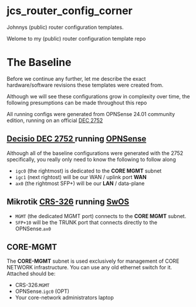 # jcs_router_config_corner
Johnnys (public) router configuration templates.

Welome to my (public) router configuration template repo

# The Baseline
Before we continue any further, let me describe the exact hardware/software revisions these templates were created from.

Although we will see these configurations grow in complexity over time, the following presumptions can be made throughout this repo

All running configs were generated from OPNSense 24.01 community edition, running on an official [DEC 2752](https://shop.opnsense.com/product/dec2752-opnsense-rack-security-appliance/)


## [Decisio DEC 2752 ](https://shop.opnsense.com/product/dec2752-opnsense-rack-security-appliance/) running [OPNSense](https://docs.opnsense.org/releases/CE_24.7.html#october-23-2024)

Although all of the baseline configurations were generated with the 2752 specifically, you really only need to know the following to follow along

* `igc0` (the rightmost) is dedicated to the **CORE MGMT** subnet
* `igc1` (next rightost) will be our WAN / uplink port **WAN**
* `ax0`  (the rightmost SFP+) will be our **LAN** / data-plane


## Mikrotik [CRS-326](https://mikrotik.com/product/CRS326-24G-2SplusRM) running [SwOS](https://help.mikrotik.com/docs/spaces/SWOS/pages/328415/SwOS)

* `MGMT` (the dedicated MGMT port) connects to the **CORE MGMT** subnet.
* `SFP+10` will be the TRUNK port that connects directly to the OPNSense.`ax0`

## CORE-MGMT
The **CORE-MGMT** subnet is used exclusively for management of CORE NETWORK infrastructure. You can use any old ethernet switch for it. Attached should be:
* CRS-326.`MGMT` 
* OPNSense.`igc0` (OPT)
* Your core-network administrators laptop




